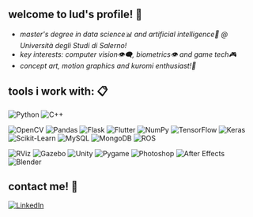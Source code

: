 ## welcome to lud's profile! 🍬


* _master's degree in data science📊 and artificial intelligence🤖 @ Università degli Studi di Salerno!_
* _key interests: computer vision👁️‍🗨️, biometrics👁 and game tech🎮_
* _concept art, motion graphics and kuromi enthusiast!🩶_


## tools i work with: 📋
![Python](https://img.shields.io/badge/Python-3776AB?style=for-the-badge&logo=python&logoColor=white)
![C++](https://img.shields.io/badge/C++-00599C?style=for-the-badge&logo=cplusplus&logoColor=white)

![OpenCV](https://img.shields.io/badge/OpenCV-5C3EE8?style=for-the-badge&logo=opencv&logoColor=white)
![Pandas](https://img.shields.io/badge/Pandas-150458?style=for-the-badge&logo=pandas&logoColor=white)
![Flask](https://img.shields.io/badge/Flask-000000?style=for-the-badge&logo=flask&logoColor=white)
![Flutter](https://img.shields.io/badge/Flutter-02569B?style=for-the-badge&logo=flutter&logoColor=white)
![NumPy](https://img.shields.io/badge/NumPy-013243?style=for-the-badge&logo=numpy&logoColor=white)
![TensorFlow](https://img.shields.io/badge/TensorFlow-FF6F00?style=for-the-badge&logo=tensorflow&logoColor=white)
![Keras](https://img.shields.io/badge/Keras-D00000?style=for-the-badge&logo=keras&logoColor=white)
![Scikit-Learn](https://img.shields.io/badge/scikit--learn-F7931E?style=for-the-badge&logo=scikit-learn&logoColor=white)
![MySQL](https://img.shields.io/badge/MySQL-4479A1?style=for-the-badge&logo=mysql&logoColor=white)
![MongoDB](https://img.shields.io/badge/MongoDB-47A248?style=for-the-badge&logo=mongodb&logoColor=white)
![ROS](https://img.shields.io/badge/ROS-22314E?style=for-the-badge&logo=ros&logoColor=white)

![RViz](https://img.shields.io/badge/RViz-22314E?style=for-the-badge&logo=ros&logoColor=white)
![Gazebo](https://img.shields.io/badge/Gazebo-00A6D6?style=for-the-badge&logo=ros&logoColor=white)
![Unity](https://img.shields.io/badge/Unity-000000?style=for-the-badge&logo=unity&logoColor=white)
![Pygame](https://img.shields.io/badge/Pygame-3776AB?style=for-the-badge&logo=python&logoColor=white)
![Photoshop](https://img.shields.io/badge/Photoshop-31A8FF?style=for-the-badge&logo=adobe-photoshop&logoColor=white)
![After Effects](https://img.shields.io/badge/After%20Effects-9999FF?style=for-the-badge&logo=adobe-after-effects&logoColor=white)
![Blender](https://img.shields.io/badge/Blender-F5792A?style=for-the-badge&logo=blender&logoColor=white)



## contact me! 🧷
[![LinkedIn](https://img.shields.io/badge/LinkedIn-0077B5?style=for-the-badge&logo=linkedin&logoColor=white)](https://www.linkedin.com/in/ludovica-genovese)

<!--
**ludovic4g/ludovic4g** is a ✨ _special_ ✨ repository because its `README.md` (this file) appears on your GitHub profile.

Here are some ideas to get you started:

- 🔭 I’m currently working on ...
- 🌱 I’m currently learning ...
- 👯 I’m looking to collaborate on ...
- 🤔 I’m looking for help with ...
- 💬 Ask me about ...
- 📫 How to reach me: ...
- 😄 Pronouns: ...
- ⚡ Fun fact: ...
-->
